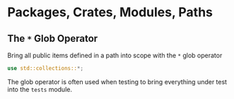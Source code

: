 # Packages, Crates, Modules, Paths

## The `*` Glob Operator

Bring all public items defined in a path into scope with the `*` glob operator

```rust
use std::collections::*;
```

The glob operator is often used when testing to bring everything under test into the `tests` module.
